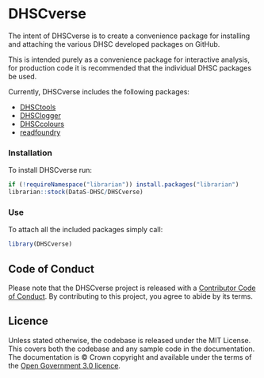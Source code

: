 
<!-- README.md is generated from README.Rmd. Please edit that file -->

# DHSCverse

The intent of DHSCverse is to create a convenience package for
installing and attaching the various DHSC developed packages on GitHub.

This is intended purely as a convenience package for interactive
analysis, for production code it is recommended that the individual DHSC
packages be used.

Currently, DHSCverse includes the following packages:

- [DHSCtools](https://github.com/DataS-DHSC/DHSCtools)
- [DHSClogger](https://github.com/DataS-DHSC/DHSClogger)
- [DHSCcolours](https://github.com/DataS-DHSC/DHSCcolours)
- [readfoundry](https://github.com/DataS-DHSC/readfoundry)

### Installation

To install DHSCverse run:

``` r
if (!requireNamespace("librarian")) install.packages("librarian")
librarian::stock(DataS-DHSC/DHSCverse)
```

### Use

To attach all the included packages simply call:

``` r
library(DHSCverse)
```

## Code of Conduct

Please note that the DHSCverse project is released with a [Contributor
Code of
Conduct](https://contributor-covenant.org/version/2/1/CODE_OF_CONDUCT.html).
By contributing to this project, you agree to abide by its terms.

## Licence

Unless stated otherwise, the codebase is released under the MIT License.
This covers both the codebase and any sample code in the documentation.
The documentation is © Crown copyright and available under the terms of
the [Open Government 3.0
licence](https://www.nationalarchives.gov.uk/doc/open-government-licence/version/3/).
